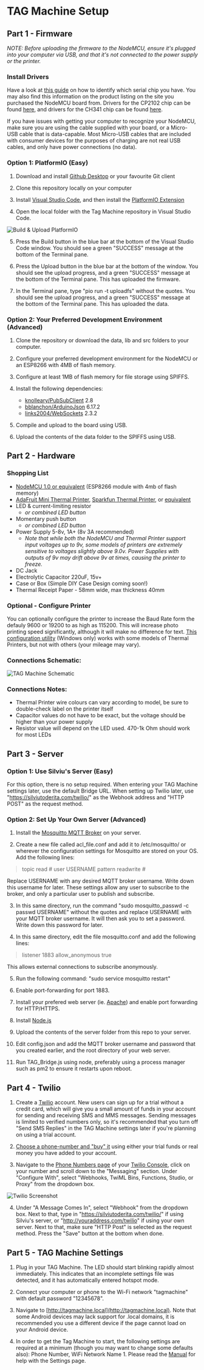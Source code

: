 # TAG Machine Setup

## Part 1 - Firmware

*NOTE: Before uploading the firmware to the NodeMCU, ensure it's plugged into your computer via USB, and that it's not connected to the power supply or the printer.*

### Install Drivers

Have a look at [this guide](https://cityos-air.readme.io/docs/1-usb-drivers-for-nodemcu-v10) on how to identify which serial chip you have. You may also find this information on the product listing on the site you purchased the NodeMCU board from. Drivers for the CP2102 chip can be found [here](https://www.silabs.com/developers/usb-to-uart-bridge-vcp-drivers), and drivers for the CH341 chip can be found [here](https://github.com/nodemcu/nodemcu-devkit/tree/master/Drivers).

If you have issues with getting your computer to recognize your NodeMCU, make sure you are using the cable supplied with your board, or a Micro-USB cable that is data-capable. Most Micro-USB cables that are included with consumer devices for the purposes of charging are not real USB cables, and only have power connections (no data).

### Option 1: PlatformIO (Easy)

1. Download and install [Github Desktop](https://desktop.github.com/) or your favourite Git client

2. Clone this repository locally on your computer

3. Install [Visual Studio Code](https://code.visualstudio.com/), and then install the [PlatformIO Extension](https://platformio.org/)

4. Open the local folder with the Tag Machine repository in Visual Studio Code. 

![Build & Upload PlatformIO](https://docs.platformio.org/en/latest/_images/platformio-ide-vscode-build-project.png)

5. Press the Build button in the blue bar at the bottom of the Visual Studio Code window. You should see a green "SUCCESS" message at the bottom of the Terminal pane.

6. Press the Upload button in the blue bar at the bottom of the window. You should see the upload progress, and a green "SUCCESS" message at the bottom of the Terminal pane. This has uploaded the firmware. 

7. In the Terminal pane, type "pio run -t uploadfs" without the quotes. You should see the upload progress, and a green "SUCCESS" message at the bottom of the Terminal pane. This has uploaded the data.

### Option 2: Your Preferred Development Environment (Advanced)

1. Clone the repository or download the data, lib and src folders to your computer. 

2. Configure your preferred development environment for the NodeMCU or an ESP8266 with 4MB of flash memory. 

3. Configure at least 1MB of flash memory for file storage using SPIFFS. 

4. Install the following dependencies:
	* [knolleary/PubSubClient](https://github.com/knolleary/pubsubclient) 2.8
	* [bblanchon/ArduinoJson](https://github.com/bblanchon/ArduinoJson) 6.17.2
	* [links2004/WebSockets](https://github.com/Links2004/arduinoWebSockets) 2.3.2
  
5. Compile and upload to the board using USB. 

6. Upload the contents of the data folder to the SPIFFS using USB. 


## Part 2 - Hardware

### Shopping List
* [NodeMCU 1.0 or equivalent](https://www.aliexpress.com/wholesale?catId=0&initiative_id=SB_20200607165641&SearchText=nodemcu) (ESP8266 module with 4mb of flash memory)
* [AdaFruit Mini Thermal Printer](https://www.adafruit.com/product/597), [Sparkfun Thermal Printer](https://www.sparkfun.com/products/14970), or [equivalent](https://www.aliexpress.com/item/4000670706301.html?spm=a2g0o.productlist.0.0.6f64c49bIuD0cf&algo_pvid=21e71930-b292-4d6e-b394-f049cdb62eff&algo_expid=21e71930-b292-4d6e-b394-f049cdb62eff-9&btsid=0ab50f6115915778964662640e4af4&ws_ab_test=searchweb0_0,searchweb201602_,searchweb201603_)
* LED & current-limiting resistor
  * *or combined LED button*
* Momentary push button
  * *or combined LED button*
* Power Supply 5-8v, 1A+ (8v 3A recommended) 
  * *Note that while both the NodeMCU and Thermal Printer support input voltages up to 9v, some models of printers are extremely sensitive to voltages slightly above 9.0v. Power Supplies with outputs of 9v may drift above 9v at times, causing the printer to freeze.*
* DC Jack
* Electrolytic Capacitor 220uF, 15v+
* Case or Box (Simple DIY Case Design coming soon!)
* Thermal Receipt Paper - 58mm wide, max thickness 40mm

### Optional - Configure Printer

You can optionally configure the printer to increase the Baud Rate form the defauly 9600 or 19200 to as high as 115200. This will increase photo printing speed significantly, although it will make no difference for text. [This configuration utility](http://www.dkia.at/downloads/csn-a2-t-tool.zip) (Windows only) works with some models of Thermal Printers, but not with others (your mileage may vary). 

### Connections Schematic:

![TAG Machine Schematic](https://github.com/silviu-toderita/TAG_Machine/blob/master/docs/Schematic.png?raw=true)

### Connections Notes:
- Thermal Printer wire colours can vary according to model, be sure to double-check label on the printer itself
- Capacitor values do not have to be exact, but the voltage should be higher than your power supply
- Resistor value will depend on the LED used. 470-1k Ohm should work for most LEDs

## Part 3 - Server

### Option 1: Use Silviu's Server (Easy)

For this option, there is no setup required. When entering your TAG Machine settings later, use the default Bridge URL. When setting up Twilio later, use "https://silviutoderita.com/twilio/" as the Webhook address and "HTTP POST" as the request method.

### Option 2: Set Up Your Own Server (Advanced)

1. Install the [Mosquitto MQTT Broker](https://mosquitto.org/) on your server.

2. Create a new file called acl_file.conf and add it to /etc/mosquitto/ or wherever the configuration settings for Mosquitto are stored on your OS. Add the following lines:

> topic read #
> user USERNAME
> pattern readwrite #

Replace USERNAME with any desired MQTT broker username. Write down this username for later. These settings allow any user to subscribe to the broker, and only a particular user to publish and subscribe. 

3. In this same directory, run the command "sudo mosquitto_passwd -c passwd USERNAME" without the quotes and replace USERNAME with your MQTT broker username. It will then ask you to set a password. Write down this password for later. 

4. In this same directory, edit the file mosquitto.conf and add the following lines:

> listener 1883
> allow_anonymous true

This allows external connections to subscribe anonymously. 

5. Run the following command: "sudo service mosquitto restart"

6. Enable port-forwarding for port 1883. 

7. Install your prefered web server (ie. [Apache](https://httpd.apache.org/)) and enable port forwarding for HTTP/HTTPS.

8. Install [Node.js](https://nodejs.org/en/)

9. Upload the contents of the server folder from this repo to your server. 

10. Edit config.json and add the MQTT broker username and password that you created earlier, and the root directory of your web server. 

11. Run TAG_Bridge.js using node, preferably using a process manager such as pm2 to ensure it restarts upon reboot. 

## Part 4 - Twilio

1. Create a [Twilio](https://www.twilio.com/) account. New users can sign up for a trial without a credit card, which will give you a small amount of funds in your account for sending and receiving SMS and MMS messages. Sending messages is limited to verified numbers only, so it's recommended that you turn off "Send SMS Replies" in the TAG Machine settings later if you're planning on using a trial account. 

2. [Choose a phone-number and "buy" it](https://support.twilio.com/hc/en-us/articles/223135247-How-to-Search-for-and-Buy-a-Twilio-Phone-Number-from-Console) using either your trial funds or real money you have added to your account. 

3. Navigate to the [Phone Numbers page](https://www.twilio.com/console/phone-numbers/incoming) of your [Twilio Console](https://www.twilio.com/console/), click on your number and scroll down to the "Messaging" section. Under "Configure With", select "Webhooks, TwiML Bins, Functions, Studio, or Proxy" from the dropdown box.

![Twilio Screenshot](https://github.com/silviu-toderita/TAG_Machine/blob/master/docs/Twilio_Settings.png?raw=true)

4. Under "A Message Comes In", select "Webhook" from the dropdown box. Next to that, type in "https://silviutoderita.com/twilio/" if using Silviu's server, or "http://youraddress.com/twilio" if using your own server. Next to that, make sure "HTTP Post" is selected as the request method. Press the "Save" button at the bottom when done. 

## Part 5 - TAG Machine Settings

1. Plug in your TAG Machine. The LED should start blinking rapidly almost immediately. This indicates that an incomplete settings file was detected, and it has automatically entered hotspot mode. 

2. Connect your computer or phone to the Wi-Fi network "tagmachine" with default password "12345678". 

3. Navigate to [http://tagmachine.local](http://tagmachine.local). Note that some Android devices may lack support for .local domains, it is recommended you use a different device if the page cannot load on your Android device. 

4. In order to get the Tag Machine to start, the following settings are required at a minimum (though you may want to change some defaults also): Phone Number, WiFi Network Name 1. Please read the [Manual](https://github.com/silviu-toderita/TAG_Machine/blob/master/MANUAL.md) for help with the Settings page. 
